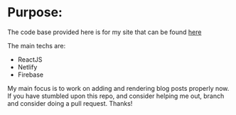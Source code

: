 # Purpose:
The code base provided here is for my site that can be found [here](www.grantwatson.app) 

The main techs are:

* ReactJS
* Netlify
* Firebase

My main focus is to work on adding and rendering blog posts properly now. If you have stumbled upon this repo, and consider helping me out, branch and consider doing a pull request. Thanks!
